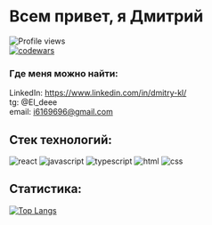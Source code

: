 # **Всем привет, я Дмитрий**

![Profile views](https://gpvc.arturio.dev/Dmitry-Klyuev)  
[![codewars](https://www.codewars.com/users/El-dee/badges/micro)](https://www.codewars.com/users/El-dee)

### **Где меня можно найти:**
LinkedIn: https://www.linkedin.com/in/dmitry-kl/  
tg: @El_deee  
email: i6169696@gmail.com

## **Стек технологий:**
![react](https://img.shields.io/badge/React-20232A?style=for-the-badge&logo=react&logoColor=61DAFB)
![javascript](https://img.shields.io/badge/JavaScript-323330?style=for-the-badge&logo=javascript&logoColor=F7DF1E)
![typescript](https://shields.io/badge/TypeScript-3178C6?logo=TypeScript&logoColor=FFF&style=for-the-badge)
![html](https://img.shields.io/badge/HTML5-E34F26?style=for-the-badge&logo=html5&logoColor=white)
![css](https://img.shields.io/badge/CSS3-1572B6?style=for-the-badge&logo=css3&logoColor=white)

## **Статистика:**

[![Top Langs](https://github-readme-stats.vercel.app/api/top-langs/?username=dmitry-Klyuev)](https://github.com/anuraghazra/github-readme-stats)
